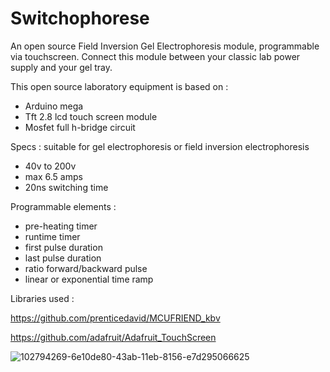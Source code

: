 # Switchophorese
An open source Field Inversion Gel Electrophoresis module, programmable via touchscreen.
Connect this module between your classic lab power supply and your gel tray.

This open source laboratory equipment is based on :

- Arduino mega
- Tft 2.8 lcd touch screen module
- Mosfet full h-bridge circuit

Specs : suitable for gel electrophoresis or field inversion electrophoresis

- 40v to 200v
- max 6.5 amps
- 20ns switching time

Programmable elements :

- pre-heating timer
- runtime timer
- first pulse duration
- last pulse duration
- ratio forward/backward pulse
- linear or exponential time ramp

Libraries used :

https://github.com/prenticedavid/MCUFRIEND_kbv

https://github.com/adafruit/Adafruit_TouchScreen

![102794269-6e10de80-43ab-11eb-8156-e7d295066625](https://user-images.githubusercontent.com/84445386/118828240-605d7780-b8bd-11eb-9069-ffc0e54f67ed.jpg)

